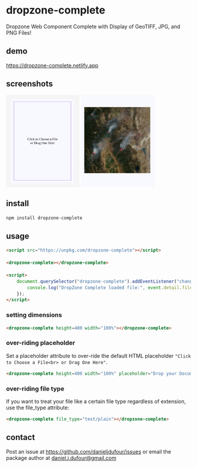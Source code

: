 # dropzone-complete
Dropzone Web Component Complete with Display of GeoTIFF, JPG, and PNG Files!

## demo
https://dropzone-complete.netlify.app

## screenshots
<img src="https://github.com/DanielJDufour/dropzone-complete/blob/master/dropzone-complete.png?raw=true" width="200" style="display: inline-block">
<img src="https://github.com/DanielJDufour/dropzone-complete/blob/master/dropzone-complete-loaded.png?raw=true" width="200" style="display: inline-block">

## install
```bash
npm install dropzone-complete
```

## usage
```html
<script src="https://unpkg.com/dropzone-complete"></script>

<dropzone-complete></dropzone-complete>

<script>
    document.querySelector("dropzone-complete").addEventListener("change", function(event) {
        console.log("DropZone Complete loaded file:", event.detail.file);
    });
</script>
```

### setting dimensions
```html
<dropzone-complete height=400 width="100%"></dropzone-complete>
```

### over-riding placeholder
Set a placeholder attribute to over-ride the default HTML placeholder `"Click to Choose a File<br> or Drag One Here"`.
```html
<dropzone-complete height=400 width="100%" placeholder="Drop your Document Here"></dropzone-complete>
```

### over-riding file type
If you want to treat your file like a certain file type regardless of extension,
use the file_type attribute:
```html
<dropzone-complete file_type="text/plain"></dropzone-complete>
```

## contact
Post an issue at https://github.com/danieljdufour/issues or email the package author at daniel.j.dufour@gmail.com
